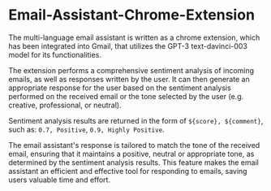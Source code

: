 # Email-Assistant-Chrome-Extension

The multi-language email assistant is written as a chrome extension, which has been integrated into Gmail, that utilizes the GPT-3 text-davinci-003 model for its functionalities.

The extension performs a comprehensive sentiment analysis of incoming emails, as well as responses written by the user. It can then generate an appropriate response for the user based on the sentiment analysis performed on the received email or the tone selected by the user (e.g. creative, professional, or neutral).

Sentiment analysis results are returned in the form of `${score}, ${comment}`, such as: `0.7, Positive`, `0.9, Highly Positive`.

The email assistant's response is tailored to match the tone of the received email, ensuring that it maintains a positive, neutral or appropriate tone, as determined by the sentiment analysis results. This feature makes the email assistant an efficient and effective tool for responding to emails, saving users valuable time and effort.

